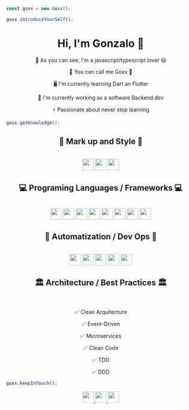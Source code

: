 ```javascript
const goxx = new Goxx();

goxx.introduceYourSelf();
```

<div align="center">
    
<h1>Hi, I'm Gonzalo 🤝</h1>

🌳 As you can see, I'm a javascript/typescript lover :smiley:

🌵 You can call me Goxx 🌵

🖥️ I'm currently learning Dart an Flutter 

💼 I'm currently working as a software Backend dev

⚡ Passionate about never stop learning


</div>

````javascript
goxx.getKnowledge();
````

<div align="center">

<h2> 🎨 Mark up and Style 🎨 </h2>
<br>

<img src="https://img.shields.io/badge/-HTML-''?logo=html5&logoColor=white&logoWidth=20&style=flat&color=red" height="30"/>
<img src="https://img.shields.io/badge/-CSS-''?logo=css3&logoColor=white&logoWidth=20&style=flat&color=blue" height="30"/>
<img src="https://img.shields.io/badge/-Sass-''?logo=sass&logoColor=white&logoWidth=20&style=flat&color=CC6698" height="30"/>

<h2> 💻 Programing Languages / Frameworks 💻 </h2>
<br>

<img src="https://img.shields.io/badge/-Typescript-''?logo=typescript&logoColor=white&logoWidth=20&style=flat&color=017BD0" height="30"/>
<img src="https://img.shields.io/badge/-React-''?logo=react&logoColor=white&logoWidth=20&style=flat&color=01D8FC" height="30"/>
<img src="https://img.shields.io/badge/-Jest-orange?logo=jest&logoColor=white&logoWidth=20&style=flat" height="30"/>
<img src="https://img.shields.io/badge/-Node-''?logo=node.js&logoColor=white&logoWidth=20&style=flat?color=7FBD42" height="30"/>
<img src="https://img.shields.io/badge/-Express-green?logo=express&logoColor=white&logoWidth=20&style=flat&color=4B4B4B" height="30"/>
<img src="https://img.shields.io/badge/-Python-''?logo=python&logoColor=white&logoWidth=20&style=flat&color=007F00" height="30"/>
<img src="https://img.shields.io/badge/-Dart-''?logo=dart&logoColor=white&logoWidth=20&style=flat&color=00C5B4" height="30"/>
<img src="https://img.shields.io/badge/-Flutter-''?logo=flutter&logoColor=white&logoWidth=20&style=flat&color=00C5B4" height="30"/>

<br>

<h2> 🚀 Automatization / Dev Ops 🚀</h2>
<br>

<img src="https://img.shields.io/badge/-git-''?logo=git&logoColor=white&logoWidth=20&style=flat&color=E45249" height="30"/>
<img src="https://img.shields.io/badge/-Gitlab-''?logo=gitlab&logoColor=white&logoWidth=20&style=flat&color=E2432B&labelColor=white" height="30"/>
<img src="https://img.shields.io/badge/-Github-''?logo=github&logoColor=white&logoWidth=20&style=flat&color=333333" height="30"/>
<img src="https://img.shields.io/badge/-Travis-''?logo=travis&logoColor=white&logoWidth=20&style=flat&color=EDECAD" height="30"/>
<img src="https://img.shields.io/badge/-Docker-''?logo=docker&logoColor=white&logoWidth=20&style=flat&color=1A82A5" height="30"/>

<br>

<h2> 🏛️ Architecture / Best Practices 🏛️</h2>
<br>

<p>✅ Clean Arquitecture</p>
<p>✅ Event-Driven</p>
<p>✅ Microservices</p>
<p>✅ Clean Code</p>
<p>✅ TDD</p>
<p>✅ DDD</p>

</div>


````javascript
goxx.keepInTouch();
````

<div align="center">
<a href="https://mail.google.com/mail/u/1/#inbox?compose=DmwnWtMlQPJGSFbvFLpPmvrcFtkntwSdJRnRMDzBtwMQKQFNRftrjTjvRZnNqwRTjQMmjZzphBXb">
<img src="https://img.shields.io/badge/-gonzalomauriciodt@gmail.com-red?logo=gmail&logoColor=white&logoWidth=20&style=flat" height="30"/>
</a>
<a href="https://www.linkedin.com/in/gonzalo-da-silva-583a6b218/">
<img src="https://img.shields.io/badge/-Gonzalo Da Silva-blue?logo=linkedin&logoColor=white&logoWidth=20&style=flat" height="30"/>
</a>
<img src="https://img.shields.io/badge/-Goxx-''?logo=discord&logoColor=white&logoWidth=20&style=flat&color=6161F3" height="30"/>
</div>

